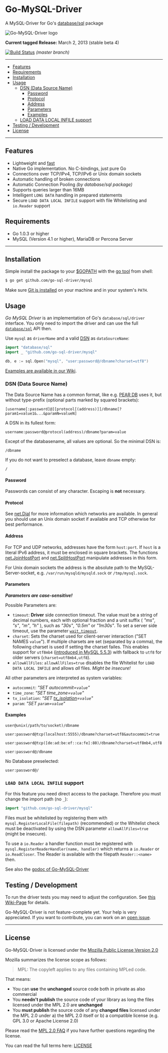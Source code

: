 # Go-MySQL-Driver

A MySQL-Driver for Go's [database/sql](http://golang.org/pkg/database/sql) package

![Go-MySQL-Driver logo](https://raw.github.com/wiki/go-sql-driver/mysql/go-mysql-driver_m.jpg "Golang Gopher transporting the MySQL Dolphin in a wheelbarrow")

**Current tagged Release:** March 2, 2013 (stable beta 4)

[![Build Status](https://travis-ci.org/go-sql-driver/mysql.png?branch=master)](https://travis-ci.org/go-sql-driver/mysql) *(master branch)*

---------------------------------------
  * [Features](#features)
  * [Requirements](#requirements)
  * [Installation](#installation)
  * [Usage](#usage)
    * [DSN (Data Source Name)](#dsn-data-source-name)
      * [Password](#password)
      * [Protocol](#protocol)
      * [Address](#address)
      * [Parameters](#parameters)
      * [Examples](#examples)
    * [LOAD DATA LOCAL INFILE support](#load-data-local-infile-support) 
  * [Testing / Development](#testing--development)
  * [License](#license)

---------------------------------------

## Features
  * Lightweight and [fast](https://github.com/go-sql-driver/sql-benchmark "golang MySQL-Driver performance")
  * Native Go implementation. No C-bindings, just pure Go
  * Connections over TCP/IPv4, TCP/IPv6 or Unix domain sockets
  * Automatic handling of broken connections
  * Automatic Connection Pooling *(by database/sql package)*
  * Supports queries larger than 16MB
  * Intelligent `LONG DATA` handling in prepared statements
  * Secure `LOAD DATA LOCAL INFILE` support with file Whitelisting and `io.Reader` support

## Requirements
  * Go 1.0.3 or higher
  * MySQL (Version 4.1 or higher), MariaDB or Percona Server

---------------------------------------

## Installation
Simple install the package to your [$GOPATH](http://code.google.com/p/go-wiki/wiki/GOPATH "GOPATH") with the [go tool](http://golang.org/cmd/go/ "go command") from shell:
```bash
$ go get github.com/go-sql-driver/mysql
```
Make sure [Git is installed](http://git-scm.com/downloads) on your machine and in your system's `PATH`.

## Usage
_Go MySQL Driver_ is an implementation of Go's `database/sql/driver` interface. You only need to import the driver and can use the full [`database/sql`](http://golang.org/pkg/database/sql) API then.

Use `mysql` as `driverName` and a valid [DSN](#dsn-data-source-name)  as `dataSourceName`:
```go
import "database/sql"
import _ "github.com/go-sql-driver/mysql"

db, e := sql.Open("mysql", "user:password@/dbname?charset=utf8")
```

[Examples are available in our Wiki](https://github.com/go-sql-driver/mysql/wiki/Examples "Go-MySQL-Driver Examples").


### DSN (Data Source Name)

The Data Source Name has a common format, like e.g. [PEAR DB](http://pear.php.net/manual/en/package.database.db.intro-dsn.php) uses it, but without type-prefix (optional parts marked by squared brackets):
```
[username[:password]@][protocol[(address)]]/dbname[?param1=value1&...&paramN=valueN]
```

A DSN in its fullest form:
```
username:password@protocol(address)/dbname?param=value
```

Except of the databasename, all values are optional. So the minimal DSN is:
```
/dbname
```

If you do not want to preselect a database, leave `dbname` empty:
```
/
```

#### Password
Passwords can consist of any character. Escaping is **not** necessary.

#### Protocol
See [net.Dial](http://golang.org/pkg/net/#Dial) for more information which networks are available.
In general you should use an Unix domain socket if available and TCP otherwise for best performance.

#### Address
For TCP and UDP networks, addresses have the form `host:port`.
If `host` is a literal IPv6 address, it must be enclosed in square brackets.
The functions [net.JoinHostPort](http://golang.org/pkg/net/#JoinHostPort) and [net.SplitHostPort](http://golang.org/pkg/net/#SplitHostPort) manipulate addresses in this form.

For Unix domain sockets the address is the absolute path to the MySQL-Server-socket, e.g. `/var/run/mysqld/mysqld.sock` or `/tmp/mysql.sock`.

#### Parameters
***Parameters are case-sensitive!***

Possible Parameters are:
  * `timeout`: **Driver** side connection timeout. The value must be a string of decimal numbers, each with optional fraction and a unit suffix ( *"ms"*, *"s"*, *"m"*, *"h"* ), such as *"30s"*, *"0.5m"* or *"1m30s"*. To set a server side timeout, use the parameter [`wait_timeout`](http://dev.mysql.com/doc/refman/5.6/en/server-system-variables.html#sysvar_wait_timeout).
  * `charset`: Sets the charset used for client-server interaction ("SET NAMES `value`"). If multiple charsets are set (separated by a comma), the following charset is used if setting the charset failes. This enables support for `utf8mb4` ([introduced in MySQL 5.5.3](http://dev.mysql.com/doc/refman/5.5/en/charset-unicode-utf8mb4.html)) with fallback to `utf8` for older servers (`charset=utf8mb4,utf8`).
  * `allowAllFiles`: `allowAllFiles=true` disables the file Whitelist for `LOAD DATA LOCAL INFILE` and allows *all* files. *Might be insecure!*

All other parameters are interpreted as system variables:
  * `autocommit`: *"SET autocommit=`value`"*
  * `time_zone`: *"SET time_zone=`value`"*
  * `tx_isolation`: *"SET [tx_isolation](https://dev.mysql.com/doc/refman/5.5/en/server-system-variables.html#sysvar_tx_isolation)=`value`"*
  * `param`: *"SET `param`=`value`"*

#### Examples
```
user@unix(/path/to/socket)/dbname
```

```
user:password@tcp(localhost:5555)/dbname?charset=utf8&autocommit=true
```

```
user:password@tcp([de:ad:be:ef::ca:fe]:80)/dbname?charset=utf8mb4,utf8
```

```
user:password@/dbname
```

No Database preselected:
```
user:password@/
```

### `LOAD DATA LOCAL INFILE` support
For this feature you need direct access to the package. Therefore you must change the import path (no `_`):
```go
import "github.com/go-sql-driver/mysql"
```

Files must be whitelisted by registering them with `mysql.RegisterLocalFile(filepath)` (recommended) or the Whitelist check must be deactivated by using the DSN parameter `allowAllFiles=true` (might be insecure).

To use a `io.Reader` a handler function must be registered with `mysql.RegisterReaderHandler(name, handler)` which returns a `io.Reader` or `io.ReadCloser`. The Reader is available with the filepath `Reader::<name>` then.

See also the [godoc of Go-MySQL-Driver](http://godoc.org/github.com/go-sql-driver/mysql "golang mysql driver documentation")


## Testing / Development
To run the driver tests you may need to adjust the configuration. See [this Wiki-Page](https://github.com/go-sql-driver/mysql/wiki/Testing "Testing") for details.

Go-MySQL-Driver is not feature-complete yet. Your help is very appreciated. If you want to contribute, you can work on an [open issue](https://github.com/go-sql-driver/mysql/issues?state=open).

---------------------------------------

## License
Go-MySQL-Driver is licensed under the [Mozilla Public License Version 2.0](https://raw.github.com/go-sql-driver/mysql/master/LICENSE)

Mozilla summarizes the license scope as follows:
> MPL: The copyleft applies to any files containing MPLed code.


That means:
  * You can **use** the **unchanged** source code both in private as also commercial
  * You **needn't publish** the source code of your library as long the files licensed under the MPL 2.0 are **unchanged**
  * You **must publish** the source code of any **changed files** licensed under the MPL 2.0 under a) the MPL 2.0 itself or b) a compatible license (e.g. GPL 3.0 or Apache License 2.0)

Please read the [MPL 2.0 FAQ](http://www.mozilla.org/MPL/2.0/FAQ.html) if you have further questions regarding the license.

You can read the full terms here: [LICENSE](https://raw.github.com/go-sql-driver/mysql/master/LICENSE)
